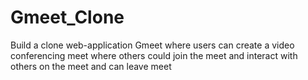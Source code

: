 # Gmeet_Clone
Build a clone web-application Gmeet where users can create a video conferencing meet where others could join the meet and interact with others on the meet and can leave meet

